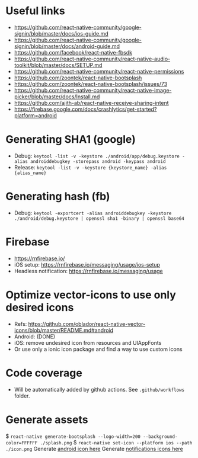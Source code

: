 # Useful links
- https://github.com/react-native-community/google-signin/blob/master/docs/ios-guide.md
- https://github.com/react-native-community/google-signin/blob/master/docs/android-guide.md
- https://github.com/facebook/react-native-fbsdk
- https://github.com/react-native-community/react-native-audio-toolkit/blob/master/docs/SETUP.md
- https://github.com/react-native-community/react-native-permissions
- https://github.com/zoontek/react-native-bootsplash
- https://github.com/zoontek/react-native-bootsplash/issues/73
- https://github.com/react-native-community/react-native-image-picker/blob/master/docs/Install.md
- https://github.com/ajith-ab/react-native-receive-sharing-intent
- https://firebase.google.com/docs/crashlytics/get-started?platform=android

# Generating SHA1 (google)
- Debug: ```keytool -list -v -keystore ./android/app/debug.keystore -alias androiddebugkey -storepass android -keypass android```
- Release: ```keytool -list -v -keystore {keystore_name} -alias {alias_name}```

# Generating hash (fb)
- Debug: ```keytool -exportcert -alias androiddebugkey -keystore ./android/debug.keystore | openssl sha1 -binary | openssl base64```

# Firebase
- https://rnfirebase.io/
- iOS setup: https://rnfirebase.io/messaging/usage/ios-setup
- Headless notification: https://rnfirebase.io/messaging/usage

# Optimize vector-icons to use only desired icons
- Refs: https://github.com/oblador/react-native-vector-icons/blob/master/README.md#android
- Android: (DONE)
- iOS: remove undesired icon from resources and UIAppFonts 
- Or use only a ionic icon package and find a way to use custom icons

# Code coverage
- Will be automatically added by github actions. See `.github/workflows` folder.

# Generate assets
$ `react-native generate-bootsplash --logo-width=200 --background-color=FFFFFF ./splash.png`
$ `react-native set-icon --platform ios --path ./icon.png`
Generate [android icon here](https://romannurik.github.io/AndroidAssetStudio/icons-launcher.html#foreground.type=image&foreground.space.trim=1&foreground.space.pad=0&foreColor=rgba(96%2C%20125%2C%20139%2C%200)&backColor=rgb(255%2C%20255%2C%20255)&crop=0&backgroundShape=none&effects=none&name=ic_launcher)
Generate [notifications icons here](http://romannurik.github.io/AndroidAssetStudio/icons-notification.html#source.type=image&source.space.trim=1&source.space.pad=0&name=ic_stat_ic_notification)